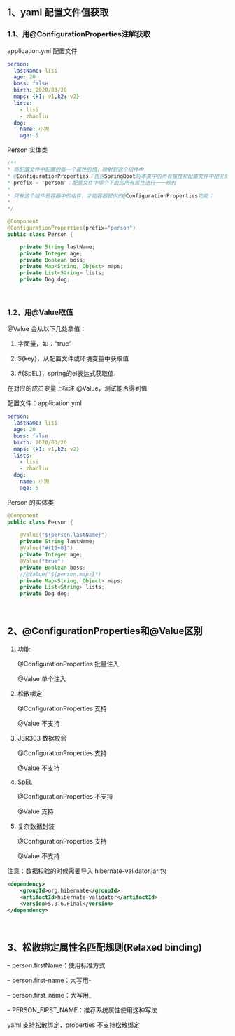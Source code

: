 ## 1、yaml 配置文件值获取

### 1.1、用@ConfigurationProperties注解获取

application.yml 配置文件

~~~yml
person:
  lastName: lisi
  age: 20
  boss: false
  birth: 2020/03/20
  maps: {k1: v1,k2: v2}
  lists:
    - lisi
    - zhaoliu
  dog:
    name: 小狗
    age: 5
~~~

Person 实体类

~~~java
/**
* 将配置文件中配置的每一个属性的值，映射到这个组件中
* @ConfigurationProperties：告诉SpringBoot将本类中的所有属性和配置文件中相关的配置进行绑定；
* prefix = "person"：配置文件中哪个下面的所有属性进行一一映射
*
* 只有这个组件是容器中的组件，才能容器提供的@ConfigurationProperties功能；
*
*/

@Component
@ConfigurationProperties(prefix="person")
public class Person {

	private String lastName;
	private Integer age;
	private Boolean boss;
	private Map<String, Object> maps;
	private List<String> lists;
	private Dog dog;
~~~

<br>

### 1.2、用@Value取值

@Value 会从以下几处拿值：

1. 字面量，如："true"

2. ${key}，从配置文件或环境变量中获取值

3. #{SpEL}，spring的el表达式获取值.

 在对应的成员变量上标注 @Value，测试能否得到值

配置文件：application.yml

~~~yml
person:
  lastName: lisi
  age: 20
  boss: false
  birth: 2020/03/20
  maps: {k1: v1,k2: v2}
  lists:
    - lisi
    - zhaoliu
  dog:
    name: 小狗
    age: 5
~~~

Person 的实体类

~~~java
@Component
public class Person {
	
	@Value("${person.lastName}")
	private String lastName;
	@Value("#{11+8}")
	private Integer age;
	@Value("true")
	private Boolean boss;
	//@Value("${person.maps}")
	private Map<String, Object> maps;
	private List<String> lists;
	private Dog dog;
~~~

<br>

## 2、@ConfigurationProperties和@Value区别

1. 功能

   @ConfigurationProperties 批量注入

   @Value 单个注入

2. 松散绑定

   @ConfigurationProperties 支持

   @Value 不支持

3. JSR303 数据校验

   @ConfigurationProperties 支持

   @Value 不支持

4. SpEL

   @ConfigurationProperties 不支持

   @Value 支持

5. 复杂数据封装

   @ConfigurationProperties 支持

   @Value 不支持

注意：数据校验的时候需要导入 hibernate-validator.jar 包

~~~xml
<dependency>
    <groupId>org.hibernate</groupId>
    <artifactId>hibernate-validator</artifactId>
    <version>5.3.6.Final</version>
</dependency>
~~~

<br>

## 3、松散绑定属性名匹配规则(Relaxed binding)

– person.firstName：使用标准方式

– person.first-name：大写用-

– person.first_name：大写用_

– PERSON_FIRST_NAME：推荐系统属性使用这种写法

yaml 支持松散绑定，properties 不支持松散绑定
